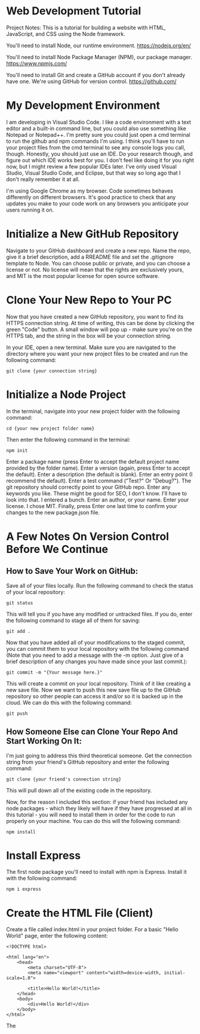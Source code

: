 # Web Development Tutorial

Project Notes:
This is a tutorial for building a website with HTML, JavaScript, and CSS using the Node framework.

You'll need to install Node, our runtime environment.
https://nodejs.org/en/

You'll need to install Node Package Manager (NPM), our package manager.
https://www.npmjs.com/

You'll need to install Git and create a GitHub account if you don't already have one. We're using GitHub for version control.
https://github.com/

# My Development Environment

I am developing in Visual Studio Code. I like a code environment with a text editor and a built-in command line, but you could also use something like Notepad or Notepad++. I'm pretty sure you could just open a cmd terminal to run the github and npm commands I'm using. I think you'll have to run your project files from the cmd terminal to see any console logs you call, though. Honestly, you should just use an IDE. Do your research though, and figure out which IDE works best for you. I don't feel like doing it for you right now, but I might review a few popular IDEs later. I've only used Visual Studio, Visual Studio Code, and Eclipse, but that way so long ago that I don't really remember it at all.

I'm using Google Chrome as my browser. Code sometimes behaves differently on different browsers. It's good practice to check that any updates you make to your code work on any browsers you anticipate your users running it on.

# Initialize a New GitHub Repository

Navigate to your GitHub dashboard and create a new repo.
Name the repo, give it a brief description, add a RREADME file and set the .gitignore template to Node.
You can choose public or private, and you can choose a license or not. No license will mean that the rights are exclusively yours, and MIT is the most popular license for open source software.

# Clone Your New Repo to Your PC

Now that you have created a new GitHub repository, you want to find its HTTPS connection string. At time of writing, this can be done by clicking the green "Code" button. A small window will pop up - make sure you're on the HTTPS tab, and the string in the box will be your connection string.

In your IDE, open a new terminal. Make sure you are navigated to the directory where you want your new project files to be created and run the following command:

    git clone {your connection string}

# Initialize a Node Project

In the terminal, navigate into your new project folder with the following command:

    cd {your new project folder name}

Then enter the following command in the terminal:

    npm init

Enter a package name (press Enter to accept the default project name provided by the folder name).
Enter a version (again, press Enter to accept the default).
Enter a description (the default is blank).
Enter an entry point (I recommend the default).
Enter a test command ("Test?" Or "Debug?").
The git repository should correctly point to your GitHub repo.
Enter any keywords you like. These might be good for SEO, I don't know. I'll have to look into that. I entered a bunch.
Enter an author, or your name.
Enter your license. I chose MIT.
Finally, press Enter one last time to confirm your changes to the new package.json file.

# A Few Notes On Version Control Before We Continue

## How to Save Your Work on GitHub:

Save all of your files locally.
Run the following command to check the status of your local repository:

    git status

This will tell you if you have any modified or untracked files. If you do, enter the following command to stage all of them for saving:

    git add .

Now that you have added all of your modifications to the staged commit, you can commit them to your local repository with the following command (Note that you need to add a message with the -m option. Just give of a brief description of any changes you have made since your last commit.):

    git commit -m "{Your message here.}"

This will create a commit on your local repository. Think of it like creating a new save file. Now we want to push this new save file up to the GitHub repository so other people can access it and/or so it is backed up in the cloud. We can do this with the following command:

    git push

## How Someone Else can Clone Your Repo And Start Working On It:

I'm just going to address this third theoretical someone.
Get the connection string from your friend's GitHub repository and enter the following command:

    git clone {your friend's connection string}

This will pull down all of the existing code in the repository.

Now, for the reason I included this section: if your friend has included any node packages - which they likely will have if they have progressed at all in this tutorial - you will need to install them in order for the code to run properly on your machine. You can do this will the following command:

    npm install

# Install Express

The first node package you'll need to install with npm is Express. Install it with the following command:

    npm i express

# Create the HTML File (Client)

Create a file called index.html in your project folder. For a basic "Hello World" page, enter the following content:

    <!DOCTYPE html>

    <html lang="en">
        <head>
            <meta charset="UTF-8">
            <meta name="viewport" content="width=device-width, initial-scale=1.0">

            <title>Hello World!</title>
        </head>
        <body>
            <div>Hello World!</div>
        </body>
    </html>

The <title> tag sets the title that will appear in the tab at the top of your browser.
Everything inside the <body> tag is the content that will appear on the user's screen.

# Create the JS File (Server)

We need to set up an express server.

First, require the express library that we downloaded at the top of the file:

    const express = require('express');

Then create an instance of express called "app":

    const app = express();

Now, set a port. This is the port that the client will connect to. Select a number between 3000 and 8000.

    const port = 3000;

Next, enter the following:

    app.get('/', function (req, res) {
        res.sendFile('index.html', {root: __dirname});
    })

This is an example of an express route. This get route takes two parameters: the path ("/", in this case) and a callback function. This callback function is called middleware, because it runs in the middle of the route's path to the server and back. The content of the function here will send the index.html file to the client.

Finally, the app needs to listen on the route:

    app.listen(port, () => {
        console.log(`Now listening on port ${port}`);
    });

# Run The Server

Finally, run your server with the following command in the terminal:

    node index.js

Now you can open your app at the following URL:

    http://localhost:{Your port}}/

# References

Set Up and Run a Simple Node Server Project:
https://levelup.gitconnected.com/set-up-and-run-a-simple-node-server-project-38b403a3dc09
